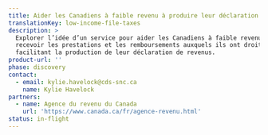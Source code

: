 ```yaml
---
title: Aider les Canadiens à faible revenu à produire leur déclaration fiscale
translationKey: low-income-file-taxes
description: >
  Explorer l’idée d’un service pour aider les Canadiens à faible revenu à
  recevoir les prestations et les remboursements auxquels ils ont droit en
  facilitant la production de leur déclaration de revenus.
product-url: ''
phase: discovery
contact:
  - email: kylie.havelock@cds-snc.ca
    name: Kylie Havelock
partners:
  - name: Agence du revenu du Canada
    url: 'https://www.canada.ca/fr/agence-revenu.html'
status: in-flight
---
```


